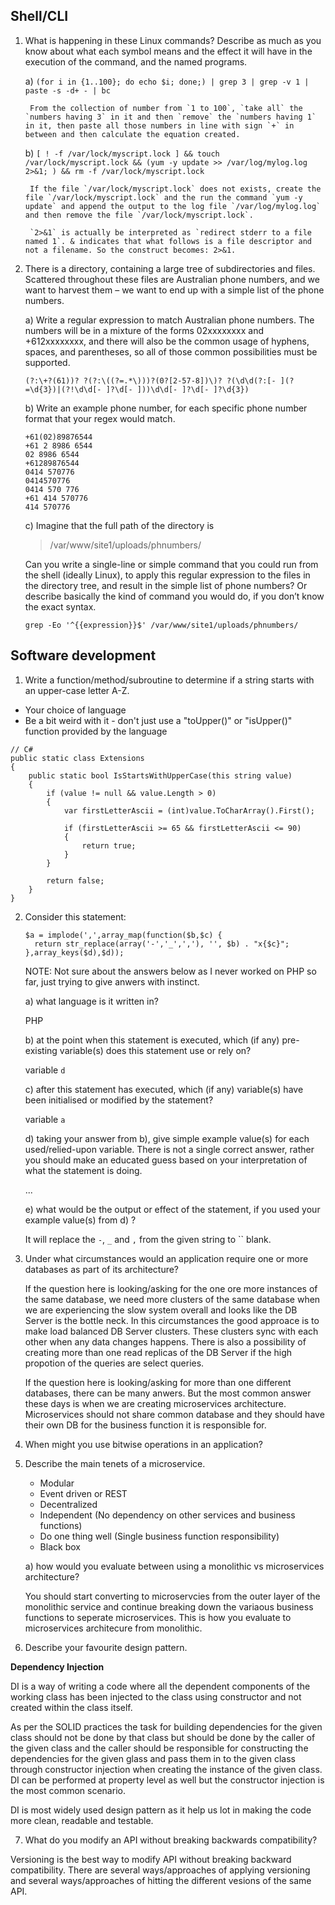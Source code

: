 ## Shell/CLI
1. What is happening in these Linux commands?  Describe as much as you know about what each symbol means and the effect it will have in the execution of the command, and the named programs.

   a) `(for i in {1..100}; do echo $i; done;) | grep 3 | grep -v 1 | paste -s -d+ - | bc`

        From the collection of number from `1 to 100`, `take all` the `numbers having 3` in it and then `remove` the `numbers having 1` in it, then paste all those numbers in line with sign `+` in between and then calculate the equation created.

   b) `[ ! -f /var/lock/myscript.lock ] && touch /var/lock/myscript.lock && (yum -y update >> /var/log/mylog.log 2>&1; ) && rm -f /var/lock/myscript.lock`
        
        If the file `/var/lock/myscript.lock` does not exists, create the file `/var/lock/myscript.lock` and the run the command `yum -y update` and append the output to the log file `/var/log/mylog.log` and then remove the file `/var/lock/myscript.lock`.

        `2>&1` is actually be interpreted as `redirect stderr to a file named 1`. & indicates that what follows is a file descriptor and not a filename. So the construct becomes: 2>&1.

2. There is a directory, containing a large tree of subdirectories and files.  Scattered throughout these files are Australian phone numbers, and we want to harvest them – we want to end up with a simple list of the phone numbers.

   a) Write a regular expression to match Australian phone numbers.  The numbers will be in a mixture of the forms 02xxxxxxxx and +612xxxxxxxx, and there will also be the common usage of hyphens, spaces, and parentheses, so all of those common possibilities must be supported.

    `(?:\+?(61))? ?(?:\((?=.*\)))?(0?[2-57-8])\)? ?(\d\d(?:[- ](?=\d{3})|(?!\d\d[- ]?\d[- ]))\d\d[- ]?\d[- ]?\d{3})`

   b) Write an example phone number, for each specific phone number format that your regex would match.

    ```
    +61(02)89876544
    +61 2 8986 6544
    02 8986 6544
    +61289876544
    0414 570776 
    0414570776
    0414 570 776
    +61 414 570776
    414 570776
    ```

   c) Imagine that the full path of the directory is
   > /var/www/site1/uploads/phnumbers/
   
   Can you write a single-line or simple command that you could run from the shell (ideally Linux), to apply this regular expression to the files in the directory tree, and result in the simple list of phone numbers?  Or describe basically the kind of command you would do, if you don’t know the exact syntax.

    ```
    grep -Eo '^{{expression}}$' /var/www/site1/uploads/phnumbers/
    ```

## Software development

1.	Write a function/method/subroutine to determine if a string starts with an upper-case letter A-Z.

   * Your choice of language
   * Be a bit weird with it - don't just use a "toUpper()" or "isUpper()" function provided by the language

    // C#
    public static class Extensions
    {
        public static bool IsStartsWithUpperCase(this string value)
        {
            if (value != null && value.Length > 0) 
            {
                var firstLetterAscii = (int)value.ToCharArray().First();
                
                if (firstLetterAscii >= 65 && firstLetterAscii <= 90)
                {
                    return true;
                }
            }

            return false;
        }
    }

2. Consider this statement:
   ```
   $a = implode(',',array_map(function($b,$c) {
     return str_replace(array('-','_',','), '', $b) . "x{$c}";
   },array_keys($d),$d));
   ```
    NOTE: Not sure about the answers below as I never worked on PHP so far, just trying to give anwers with instinct.

   a) what language is it written in?

    PHP
   
   b) at the point when this statement is executed, which (if any) pre-existing variable(s) does this statement use or rely on?

    variable `d`

   c) after this statement has executed, which (if any) variable(s) have been initialised or modified by the statement?
   
    variable `a`

   d) taking your answer from b), give simple example value(s) for each used/relied-upon variable.  There is not a single correct answer, rather you should make an educated guess based on your interpretation of what the statement is doing.

    ...

   e) what would be the output or effect of the statement, if you used your example value(s) from d) ?

    It will replace the `-`, `_` and `,` from the given string to `` blank. 

3. Under what circumstances would an application require one or more databases as part of its architecture?

    If the question here is looking/asking for the one ore more instances of the same database, we need more clusters of the same database when we are experiencing the slow system overall and looks like the DB Server is the bottle neck. In this circumstances the good approace is to make load balanced DB Server clusters. These clusters sync with each other when any data changes happens. There is also a possibility of creating more than one read replicas of the DB Server if the high propotion of the queries are select queries.

    If the question here is looking/asking for more than one different databases, there can be many anwers. But the most common answer these days is when we are creating microservices architecture. Microservices should not share common database and they should have their own DB for the business function it is responsible for.

4. When might you use bitwise operations in an application?

5. Describe the main tenets of a microservice.

    * Modular 
    * Event driven or REST
    * Decentralized
    * Independent (No dependency on other services and business functions)
    * Do one thing well (Single business function responsibility)
    * Black box

   a) how would you evaluate between using a monolithic vs microservices architecture?

    You should start converting to microservcies from the outer layer of the monolithic service and continue breaking down the variaous business functions to seperate microservices. This is how you evaluate to microservices architecure from monolithic.
   
6. Describe your favourite design pattern.

**Dependency Injection**

DI is a way of writing a code where all the dependent components of the working class has been injected to the class using constructor and not created within the class itself.

As per the SOLID practices the task for building dependencies for the given class should not be done by that class but should be done by the caller of the given class and the caller should be responsible for constructing the dependencies for the given glass and pass them in to the given class through constructor injection when creating the instance of the given class. DI can be performed at property level as well but the constructor injection is the most common scenario.

DI is most widely used design pattern as it help us lot in making the code more clean, readable and testable.

7. What do you modify an API without breaking backwards compatibility?

Versioning is the best way to modify API without breaking backward compatibility. There are several ways/approaches of applying versioning and several ways/approaches of hitting the different vesions of the same API.